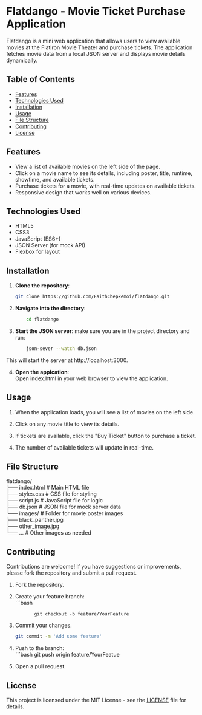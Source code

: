 # Flatdango - Movie Ticket Purchase Application

Flatdango is a mini web application that allows users to view available movies at the Flatiron Movie Theater and purchase tickets. The application fetches movie data from a local JSON server and displays movie details dynamically.

## Table of Contents
- [Features](#features)
- [Technologies Used](#technologies-used)
- [Installation](#installation)
- [Usage](#usage)
- [File Structure](#file-structure)
- [Contributing](#contributing)
- [License](#license)

## Features
- View a list of available movies on the left side of the page.
- Click on a movie name to see its details, including poster, title, runtime, showtime, and available tickets.
- Purchase tickets for a movie, with real-time updates on available tickets.
- Responsive design that works well on various devices.

## Technologies Used
- HTML5
- CSS3
- JavaScript (ES6+)
- JSON Server (for mock API)
- Flexbox for layout

## Installation

1. **Clone the repository**:

   ```bash
   git clone https://github.com/FaithChepkemoi/flatdango.git

2. **Navigate into the directory**:
    ```bash
        cd flatdango

3. **Start the JSON server**:
  make sure you are in the project directory and run:
   ```bash
       json-sever --watch db.json
  This will start the server at http://localhost:3000.

4. **Open the appication**:  
   Open index.html in your web browser to view the application.

 ## Usage
1. When the application loads, you will see a list of movies on the left side.

2. Click on any movie title to view its details.

3. If tickets are available, click the "Buy Ticket" button to purchase a ticket.

4. The number of available tickets will update in real-time.

## File Structure
flatdango/  
├── index.html # Main HTML file  
├── styles.css # CSS file for styling  
├── script.js # JavaScript file for logic  
├── db.json # JSON file for mock server data  
└── images/ # Folder for movie poster images  
├── black_panther.jpg  
├── other_image.jpg  
└── ... # Other images as needed  



## Contributing

Contributions are welcome! If you have suggestions or improvements, please fork the repository and submit a pull request.

1. Fork the repository.
2. Create your feature branch:  
            ```bash  

              git checkout -b feature/YourFeature   

3. Commit your changes.  
      ```bash
     git commit -m 'Add some feature'  


4. Push to the branch:  
        ```bash
       git push origin feature/YourFeatue    
      
        
5. Open a pull request.  


 ## License 
  This project is licensed under the MIT License - see the [LICENSE](LICENSE) file for details.











